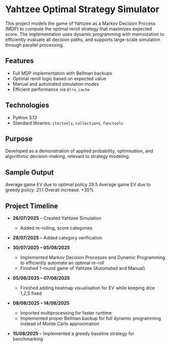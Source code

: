 # Yahtzee Optimal Strategy Simulator

This project models the game of Yahtzee as a Markov Decision Process (MDP) to compute the optimal reroll strategy that maximizes expected score. The implementation uses dynamic programming with memoization to efficiently evaluate all decision paths, and supports large-scale simulation through parallel processing.

## Features

- Full MDP implementation with Bellman backups
- Optimal reroll logic based on expected value
- Manual and automated simulation modes
- Efficient performance via `@lru_cache` 

## Technologies

- Python 3.13
- Standard libraries: `itertools`, `collections`, `functools`

## Purpose

Developed as a demonstration of applied probability, optimisation, and algorithmic decision-making, relevant to strategy modeling.

## Sample Output
Average game EV due to optimal policy 28.5
Average game EV due to greedy policy: 21.1
Overall increase: +35%

## Project Timeline

- **26/07/2025** – Created Yahtzee Simulation  
  - Added re-rolling, score categories  

- **29/07/2025** – Added category verification  

- **30/07/2025 – 05/08/2025**  
  - Implemented Markov Decision Processes and Dynamic Programming to efficiently automate an optimal re-roll  
  - Finished 1-round game of Yahtzee (Automated and Manual)  

- **05/08/2025 – 07/08/2025**  
  - Finished adding heatmap visualisation for EV while keeping dice 1,2,5 fixed  

- **08/08/2025 – 14/08/2025**  
  - Imported multiprocessing for faster runtime  
  - Implemented proper Bellman backup for full dynamic programming instead of Monte Carlo approximation  

- **15/08/2025** – Implemented a greedy baseline strategy for benchmarking 


